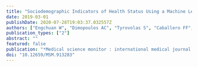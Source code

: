 ```yaml
---
title: "Sociodemographic Indicators of Health Status Using a Machine Learning Approach and Data from the English Longitudinal Study of Aging (ELSA)."
date: 2019-03-01
publishDate: 2020-07-28T19:03:37.032557Z
authors: ["Engchuan W", "Dimopoulos AC", "Tyrovolas S", "Caballero FF", "Sanchez-Niubo A", "Arndt H", "Ayuso-Mateos JL", "Haro JM", "Chatterji S", "Panagiotakos DB"]
publication_types: ["2"]
abstract: ""
featured: false
publication: "*Medical science monitor : international medical journal of experimental and clinical research*"
doi: "10.12659/MSM.913283"
---
```


